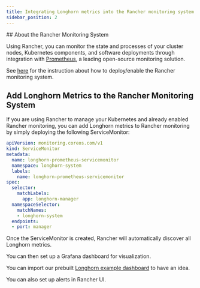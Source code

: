 ```yaml
---
title: Integrating Longhorn metrics into the Rancher monitoring system
sidebar_position: 2
---
```


<head>
  <link rel="canonical" href="https://main--longhornio-docusaurus.netlify.app/monitoring/integrating-with-rancher-monitoring"/>
</head>
## About the Rancher Monitoring System

Using Rancher, you can monitor the state and processes of your cluster nodes, Kubernetes components, and software deployments through integration with [Prometheus](https://prometheus.io/), a leading open-source monitoring solution.

See [here](https://rancher.com/docs/rancher/v2.x/en/monitoring-alerting/) for the instruction about how to deploy/enable the Rancher monitoring system.

## Add Longhorn Metrics to the Rancher Monitoring System

If you are using Rancher to manage your Kubernetes and already enabled Rancher monitoring, you can add Longhorn metrics to Rancher monitoring by simply deploying the following ServiceMonitor:

```yaml
apiVersion: monitoring.coreos.com/v1
kind: ServiceMonitor
metadata:
  name: longhorn-prometheus-servicemonitor
  namespace: longhorn-system
  labels:
    name: longhorn-prometheus-servicemonitor
spec:
  selector:
    matchLabels:
      app: longhorn-manager
  namespaceSelector:
    matchNames:
    - longhorn-system
  endpoints:
  - port: manager
```

Once the ServiceMonitor is created, Rancher will automatically discover all Longhorn metrics.

You can then set up a Grafana dashboard for visualization.

You can import our prebuilt [Longhorn example dashboard](https://grafana.com/grafana/dashboards/13032) to have an idea.

You can also set up alerts in Rancher UI.
